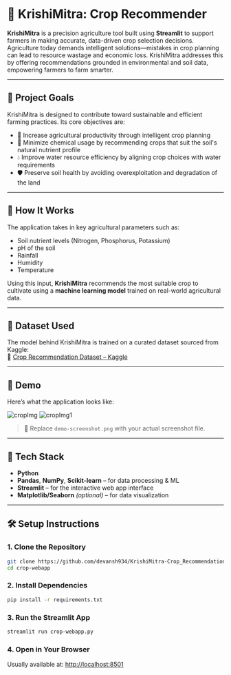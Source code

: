 # 🌾 **KrishiMitra: Crop Recommender**

**KrishiMitra** is a precision agriculture tool built using **Streamlit** to support farmers in making accurate, data-driven crop selection decisions. Agriculture today demands intelligent solutions—mistakes in crop planning can lead to resource wastage and economic loss. KrishiMitra addresses this by offering recommendations grounded in environmental and soil data, empowering farmers to farm smarter.

---

## 🎯 Project Goals

KrishiMitra is designed to contribute toward sustainable and efficient farming practices. Its core objectives are:

- 🌱 Increase agricultural productivity through intelligent crop planning  
- 🌾 Minimize chemical usage by recommending crops that suit the soil's natural nutrient profile  
- 💧 Improve water resource efficiency by aligning crop choices with water requirements  
- 🛡️ Preserve soil health by avoiding overexploitation and degradation of the land

---

## 🧠 How It Works

The application takes in key agricultural parameters such as:

- Soil nutrient levels (Nitrogen, Phosphorus, Potassium)  
- pH of the soil  
- Rainfall  
- Humidity  
- Temperature  

Using this input, **KrishiMitra** recommends the most suitable crop to cultivate using a **machine learning model** trained on real-world agricultural data.

---

## 📂 Dataset Used

The model behind KrishiMitra is trained on a curated dataset sourced from Kaggle:  
🔗 [Crop Recommendation Dataset – Kaggle](https://www.kaggle.com/datasets/atharvaingle/crop-recommendation-dataset)

---

## 📸 Demo

Here’s what the application looks like:

![cropImg](https://github.com/user-attachments/assets/fb9812aa-65f0-4b30-b229-151e63e6fccc)
![cropImg1](https://github.com/user-attachments/assets/a46099f8-ba9d-49ea-b670-0c4d11eee5d7)



> 📌 Replace `demo-screenshot.png` with your actual screenshot file.

---

## 🧰 Tech Stack

- **Python**
- **Pandas**, **NumPy**, **Scikit-learn** – for data processing & ML
- **Streamlit** – for the interactive web app interface
- **Matplotlib/Seaborn** *(optional)* – for data visualization

---

## 🛠️ Setup Instructions

### 1. Clone the Repository

```bash
git clone https://github.com/devansh934/KrishiMitra-Crop_Recommendation.git
cd crop-webapp
```

### 2. Install Dependencies

```bash
pip install -r requirements.txt
```

### 3. Run the Streamlit App

```bash
streamlit run crop-webapp.py
```

### 4. Open in Your Browser

Usually available at: [http://localhost:8501](http://localhost:8501)
